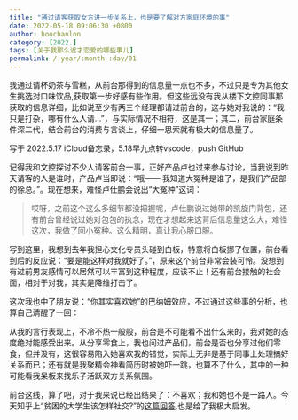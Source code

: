 ```yaml
---
title: "通过请客获取女方进一步关系上，也是要了解对方家庭环境的事"
date: 2022-05-18 09:06:30 +0800
author: hoochanlon
category: [2022.]
tags: [关于我那么迟才恋爱的哪些事儿]
permalink: /:year/:month-:day/01
---
```


我通过请杯奶茶与雪糕，从前台那得到的信息量一点也不多，不过只是专为其他女生挑选对口味饮品,获取第一步好感有些作用。但这些远没有我从楼下文控同事那获取的信息详细，比如说至少有两三个经理都请过前台的，这与她对我说的：“我只是打杂，哪有什么人请…”，与实际情况不相符，这是其一；其二，前台家庭条件深二代，结合前台的消费与言谈上，仔细一思索就有极大的信息量了。  

写于 2022.5.17 iCloud备忘录，5.18早九点转vscode，push GitHub

<!-- more -->

记得我和文控探讨不少人请客前台一事，正好产品卢也过来参与讨论，当我说到昨天请客的人是谁时，产品卢当即说：“哦—— 我知道大冤种是谁了，是我们产品部的徐总。”。现在想来，难怪卢仕鹏会说出“大冤种”这词：

>哎呀，之前这个这么多细节都没把握呢，卢仕鹏说过她带的凯旋门背包，还有前台曾经说过她对包包的执念，现在才想起来这背后信息量这么大，难怪这次，我做了回小冤种。这么精明，真让我心服口服。

写到这里，我想到去年我担心文化专员头碰到白板，特意将白板挪了位置，前台看到后的反应说：“要是能这样对我就好了。”，原来这个前台非常会装可怜。没想到有过前男友感情可以居然可以丰富到这种程度，应该不止！还有前台接触的社会面，相对于对我，其实是降维打击了。

这次我也中了朋友说：“你其实喜欢她”的巴纳姆效应，不过通过这些事的分析，也算自己清醒了一回：

从我的言行表现上，不冷不热一般般，前台是不可能看不出什么来的，我对她的态度绝对能感受出来。从分享零食上，我也问过产品们，前台是否也分享过他们零食，但并没有，这很容易陷入她喜欢我的错觉，实际上无非是基于同事上处理搞好关系而已；还有就是我聚精会神看简历时被她吓一跳，也算不了什么，其中的一种可能看我呆板来找乐子活跃双方关系氛围。

前台这线，算了吧，对于我来说已经出结果了：不喜欢；我和她也不是一路人。今天知乎上“贫困的大学生该怎样社交?”的[这篇回答](https://www.zhihu.com/question/533078845/answer/2488476666),也是给了我极大启发。

